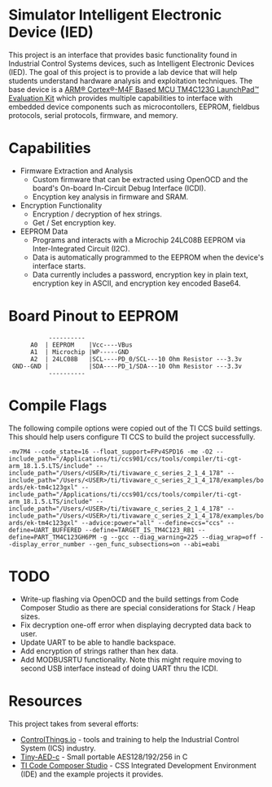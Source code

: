 # Simulator Intelligent Electronic Device (IED)
This project is an interface that provides basic functionality found in Industrial Control Systems devices, such as Intelligent Electronic Devices (IED). The goal of this project is to provide a lab device that will help students understand hardware analysis and exploitation techniques. The base device is a [ARM® Cortex®-M4F Based MCU TM4C123G LaunchPad™ Evaluation Kit](http://www.ti.com/tool/EK-TM4C123GXL) which provides multiple capabilities to interface with embedded device components such as microcontollers, EEPROM, fieldbus protocols, serial protocols, firmware, and memory.

# Capabilities

* Firmware Extraction and Analysis
  * Custom firmware that can be extracted using OpenOCD and the board's On-board In-Circuit Debug Interface (ICDI).
  * Encyption key analysis in firmware and SRAM.
* Encryption Functionality
  * Encryption / decryption of hex strings.
  * Get / Set encryption key.
* EEPROM Data
  * Programs and interacts with a Microchip 24LC08B EEPROM via Inter-Integrated Circuit (I2C).
  * Data is automatically programmed to the EEPROM when the device's interface starts.
  * Data currently includes a password, encryption key in plain text, encryption key in ASCII, and encryption key encoded Base64.

# Board Pinout to EEPROM
```
           ----------
      A0  | EEPROM    |Vcc----VBus
      A1  | Microchip |WP-----GND
      A2  | 24LC08B   |SCL----PD_0/SCL---10 Ohm Resistor ---3.3v
 GND--GND |           |SDA----PD_1/SDA---10 Ohm Resistor ---3.3v
           ----------
```

# Compile Flags

The following compile options were copied out of the TI CCS build settings. This should help users configure TI CCS to build the project successfully.

`
-mv7M4 --code_state=16 --float_support=FPv4SPD16 -me -O2 --include_path="/Applications/ti/ccs901/ccs/tools/compiler/ti-cgt-arm_18.1.5.LTS/include" --include_path="/Users/<USER>/ti/tivaware_c_series_2_1_4_178" --include_path="/Users/<USER>/ti/tivaware_c_series_2_1_4_178/examples/boards/ek-tm4c123gxl" --include_path="/Applications/ti/ccs901/ccs/tools/compiler/ti-cgt-arm_18.1.5.LTS/include" --include_path="/Users/<USER>/ti/tivaware_c_series_2_1_4_178" --include_path="/Users/<USER>/ti/tivaware_c_series_2_1_4_178/examples/boards/ek-tm4c123gxl" --advice:power="all" --define=ccs="ccs" --define=UART_BUFFERED --define=TARGET_IS_TM4C123_RB1 --define=PART_TM4C123GH6PM -g --gcc --diag_warning=225 --diag_wrap=off --display_error_number --gen_func_subsections=on --abi=eabi
`

# TODO

* Write-up flashing via OpenOCD and the build settings from Code Composer Studio as there are special considerations for Stack / Heap sizes.
* Fix decryption one-off error when displaying decrypted data back to user.
* Update UART to be able to handle backspace.
* Add encryption of strings rather than hex data.
* Add MODBUSRTU functionality. Note this might require moving to second USB interface instead of doing UART thru the ICDI.

# Resources
This project takes from several efforts:

* [ControlThings.io](https://www.controlthings.io) - tools and training to help the Industrial Control System (ICS) industry.
* [Tiny-AED-c](https://github.com/kokke/tiny-AES-c) - Small portable AES128/192/256 in C
* [TI Code Composer Studio](http://www.ti.com/tool/CCSTUDIO) - CSS Integrated Development Environment (IDE) and the example projects it provides.
